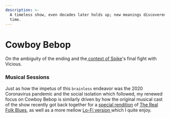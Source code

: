 ```yaml
---
description: >-
  A timeless show, even decades later holds up; new meanings discovered each
  time.
---
```


# Cowboy Bebop

On the ambiguity of the ending and the[ context of Spike](http://bebopattic.weebly.com/between-the-lines.html)'s final fight with Vicious. 

### Musical Sessions

Just as how the impetus of this `brainless` endeavor was the 2020 Coronavirus pandemic and the social isolation which followed, my renewed focus on Cowboy Bebop is similarly driven by how the original musical cast of the show recently got back together for a [special rendition](https://www.youtube.com/watch?v=8GwE0wwMmKE) of [The Real Folk Blues](https://www.youtube.com/watch?v=eyI635o2pmk), as well as a more mellow [Lo-Fi version ](https://www.youtube.com/watch?v=dX8gZubnMjA)which I quite enjoy. 



